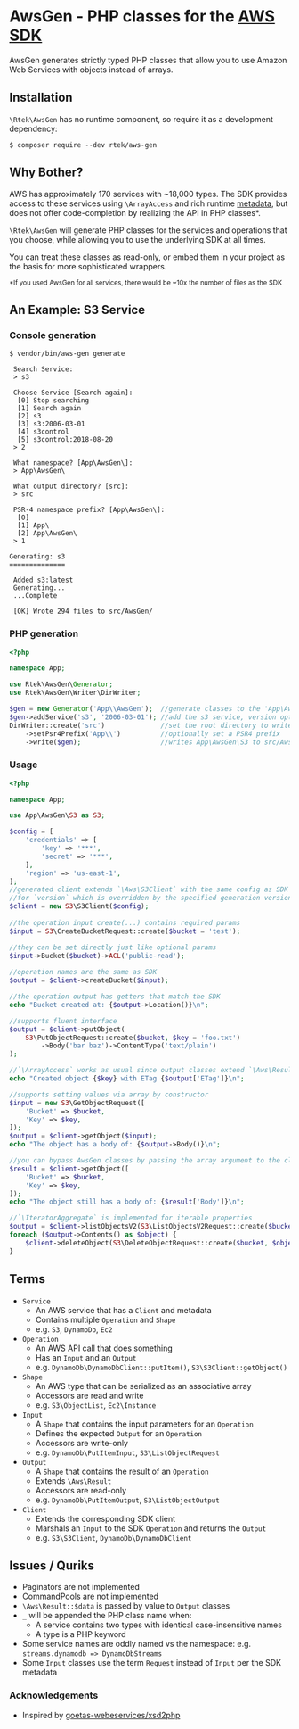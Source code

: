 # AwsGen - PHP classes for the [AWS SDK](https://github.com/aws/aws-sdk-php)

AwsGen generates strictly typed PHP classes that allow you to use 
Amazon Web Services with objects instead of arrays.

## Installation
`\Rtek\AwsGen` has no runtime component, so require it as a development dependency:
```
$ composer require --dev rtek/aws-gen
```

## Why Bother?

AWS has approximately 170 services with ~18,000 types. The SDK provides access 
to these services using `\ArrayAccess` and rich runtime [metadata](https://github.com/aws/aws-sdk-php/tree/master/src/data), 
but does not offer code-completion by realizing the API in PHP classes*.

`\Rtek\AwsGen` will generate PHP classes for the services and operations that 
you choose, while allowing you to use the underlying SDK at all times. 

You can treat these classes as read-only, or embed them in your project
as the basis for more sophisticated wrappers.

<sub>*If you used AwsGen for all services, there would be ~10x the number of files as the SDK</sub>

## An Example: S3 Service

### Console generation
```
$ vendor/bin/aws-gen generate

 Search Service:
 > s3

 Choose Service [Search again]:
  [0] Stop searching
  [1] Search again
  [2] s3
  [3] s3:2006-03-01
  [4] s3control
  [5] s3control:2018-08-20
 > 2

 What namespace? [App\AwsGen\]:
 > App\AwsGen\

 What output directory? [src]:
 > src

 PSR-4 namespace prefix? [App\AwsGen\]:
  [0]
  [1] App\
  [2] App\AwsGen\
 > 1

Generating: s3
==============

 Added s3:latest
 Generating...
 ...Complete

 [OK] Wrote 294 files to src/AwsGen/
```

### PHP generation
```php
<?php

namespace App;

use Rtek\AwsGen\Generator;
use Rtek\AwsGen\Writer\DirWriter;

$gen = new Generator('App\\AwsGen');  //generate classes to the 'App\AwsGen' namespace
$gen->addService('s3', '2006-03-01'); //add the s3 service, version optional
DirWriter::create('src')              //set the root directory to write the files
    ->setPsr4Prefix('App\\')          //optionally set a PSR4 prefix
    ->write($gen);                    //writes App\AwsGen\S3 to src/AwsGen/S3
```

### Usage
```php
<?php 

namespace App;

use App\AwsGen\S3 as S3;

$config = [
    'credentials' => [
        'key' => '***',
        'secret' => '***',
    ],
    'region' => 'us-east-1', 
];
//generated client extends `\Aws\S3Client` with the same config as SDK except
//for `version` which is overridden by the specified generation version
$client = new S3\S3Client($config); 
                                    
//the operation input create(...) contains required params
$input = S3\CreateBucketRequest::create($bucket = 'test'); 

//they can be set directly just like optional params
$input->Bucket($bucket)->ACL('public-read');               
              
//operation names are the same as SDK   
$output = $client->createBucket($input);

//the operation output has getters that match the SDK 
echo "Bucket created at: {$output->Location()}\n"; 

//supports fluent interface
$output = $client->putObject(
    S3\PutObjectRequest::create($bucket, $key = 'foo.txt')
        ->Body('bar baz')->ContentType('text/plain')
);   

//`\ArrayAccess` works as usual since output classes extend `\Aws\Result`
echo "Created object {$key} with ETag {$output['ETag']}\n"; 

//supports setting values via array by constructor
$input = new S3\GetObjectRequest([
    'Bucket' => $bucket,
    'Key' => $key,
]);
$output = $client->getObject($input);
echo "The object has a body of: {$output->Body()}\n";

//you can bypass AwsGen classes by passing the array argument to the client
$result = $client->getObject([
    'Bucket' => $bucket,
    'Key' => $key,
]);
echo "The object still has a body of: {$result['Body']}\n";

//`\IteratorAggregate` is implemented for iterable properties
$output = $client->listObjectsV2(S3\ListObjectsV2Request::create($bucket));
foreach ($output->Contents() as $object) {
    $client->deleteObject(S3\DeleteObjectRequest::create($bucket, $object->getKey()));
}
```

## Terms

* `Service`
    * An AWS service that has a `Client` and metadata
    * Contains multiple `Operation` and `Shape`
    * e.g. `S3`, `DynamoDb`, `Ec2`
* `Operation`
    * An AWS API call that does something
    * Has an `Input` and an `Output`
    * e.g. `DynamoDb\DynamoDbClient::putItem()`, `S3\S3Client::getObject()`
* `Shape`
    * An AWS type that can be serialized as an associative array
    * Accessors are read and write
    * e.g. `S3\ObjectList`, `Ec2\Instance`
* `Input`
    * A `Shape` that contains the input parameters for an `Operation`
    * Defines the expected `Output` for an `Operation`
    * Accessors are write-only
    * e.g. `DynamoDb\PutItemInput`, `S3\ListObjectRequest`
* `Output`
    * A `Shape` that contains the result of an `Operation`
    * Extends `\Aws\Result`
    * Accessors are read-only
    * e.g. `DynamoDb\PutItemOutput`, `S3\ListObjectOutput`
* `Client`
    * Extends the corresponding SDK client
    * Marshals an `Input` to the SDK `Operation` and returns the `Output`
    * e.g. `S3\S3Client`, `DynamoDb\DynamoDbClient`
    
## Issues / Quriks

* Paginators are not implemented
* CommandPools are not implemented
* `\Aws\Result::$data` is passed by value to `Output` classes
* `_` will be appended the PHP class name when:
    * A service contains two types with identical case-insensitive names
    * A type is a PHP keyword
* Some service names are oddly named vs the namespace: e.g. `streams.dynamodb => DynamoDbStreams`
* Some `Input` classes use the term `Request` instead of `Input` per the SDK metadata

### Acknowledgements
* Inspired by [goetas-webeservices/xsd2php](https://github.com/goetas-webservices/xsd2php)
